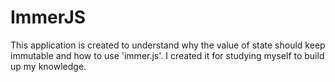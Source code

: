 # ImmerJS

<div>This application is created to understand why the value of state should keep immutable and how to use 'immer.js'. I created it for studying myself to build up my knowledge.
</div>
